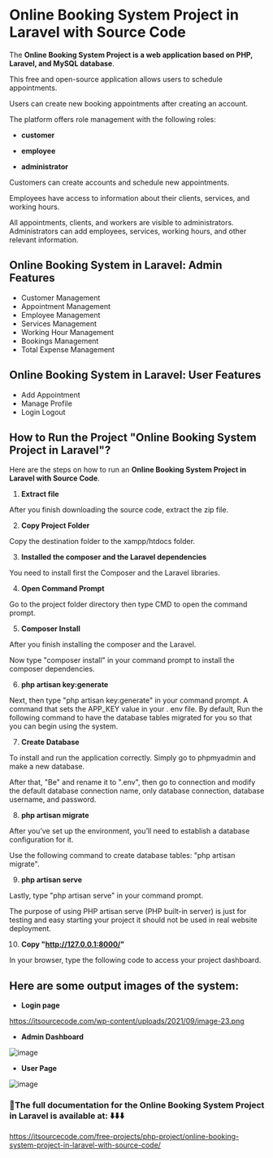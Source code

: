 # Online Booking System Project in Laravel with Source Code

The **Online Booking System Project is a web application based on PHP, Laravel, and MySQL database**. 

This free and open-source application allows users to schedule appointments.

Users can create new booking appointments after creating an account.

The platform offers role management with the following roles: 

*  **customer**

*  **employee**

*  **administrator**

Customers can create accounts and schedule new appointments.

Employees have access to information about their clients, services, and working hours.

All appointments, clients, and workers are visible to administrators. Administrators can add employees, services, working hours, and other relevant information.

## Online Booking System in Laravel: Admin Features

* Customer Management
* Appointment Management
* Employee Management
* Services Management
* Working Hour Management
* Bookings Management
* Total Expense Management

##  Online Booking System in Laravel: User Features

* Add Appointment
* Manage Profile
* Login Logout

## How to Run the Project "Online Booking System Project in Laravel"?

Here are the steps on how to run an **Online Booking System Project in Laravel with Source Code**.

1. **Extract file**

After you finish downloading the source code, extract the zip file.

2. **Copy Project Folder**

Copy the destination folder to the xampp/htdocs folder.

3. **Installed the composer and the Laravel dependencies**

You need to install first the Composer and the Laravel libraries.

4. **Open Command Prompt**

Go to the project folder directory then type CMD to open the command prompt.

5. **Composer Install**

After you finish installing the composer and the Laravel. 

Now type "composer install" in your command prompt to install the composer dependencies.

6. **php artisan key:generate**

Next, then type "php artisan key:generate" in your command prompt. A command that sets the APP_KEY value in your . env file. By default, Run the following command to have the database tables migrated for you so that you can begin using the system.

7. **Create Database**

To install and run the application correctly. Simply go to phpmyadmin and make a new database.

After that, "Be" and rename it to ".env", then go to connection and modify the default database connection name, only database connection, database username, and password.

8. **php artisan migrate**

After you’ve set up the environment, you’ll need to establish a database configuration for it.

Use the following command to create database tables: "php artisan migrate".

9. **php artisan serve**

Lastly, type "php artisan serve" in your command prompt. 

The purpose of using PHP artisan serve (PHP built-in server) is just for testing and easy starting your project it should not be used in real website deployment.

10. **Copy "http://127.0.0.1:8000/"**

In your browser, type the following code to access your project dashboard.

##  Here are some output images of the system:

*  **Login page**

https://itsourcecode.com/wp-content/uploads/2021/09/image-23.png

* **Admin Dashboard**

![image](https://github.com/user-attachments/assets/1667ea07-8e8e-400a-9d74-8b3e2e142657)

* **User Page**

![image](https://github.com/user-attachments/assets/2f1a5b3d-800f-41f6-891b-9ee922a4872a)


### 📌The full documentation for the Online Booking System Project in Laravel is available at: ⬇️⬇️⬇️

https://itsourcecode.com/free-projects/php-project/online-booking-system-project-in-laravel-with-source-code/

